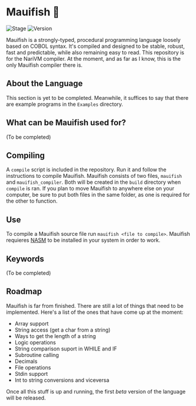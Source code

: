 

# Mauifish 🐠 

![Stage](https://img.shields.io/badge/stage-alpha-yellow.svg) ![Version](https://img.shields.io/badge/version-0.5-blue.svg)

Mauifish is a strongly-typed, procedural programming language loosely based on COBOL syntax. It's compiled and designed to be stable, robust, fast and predictable, while also remaining easy to read. This repository is for the NariVM compiler. At the moment, and as far as I know, this is the only Mauifish compiler there is.

## About the Language
This section is yet to be completed. Meanwhile, it suffices to say that there are example programs in the `Examples` directory.

## What can be Mauifish used for?
(To be completed)

## Compiling
A `compile` script is included in the repository. Run it and follow the instructions to compile Mauifish. Mauifish consists of two files, `mauifish` and `mauifish_compiler`. Both will be created in the `build` directory when `compile` is ran. If you plan to move Mauifish to anywhere else on your computer, be sure to put both files in the same folder, as one is required for the other to function.

## Use
To compile a Mauifish source file run `mauifish <file to compile>`. Mauifish requieres [NASM](https://www.nasm.us/) to be installed in your system in order to work.

## Keywords
(To be completed)

## Roadmap
Mauifish is far from finished. There are still a lot of things that need to be implemented. Here's a list of the ones that have come up at the moment:
 
 * Array support
 * String access (get a char from a string)
 * Ways to get the length of a string
 * Logic operations
 * String comparison suport in WHILE and IF
 * Subroutine calling
 * Decimals
 * File operations
 * Stdin support
 * Int to string conversions and viceversa

Once all this stuff is up and running, the first _beta_ version of the language will be released.
